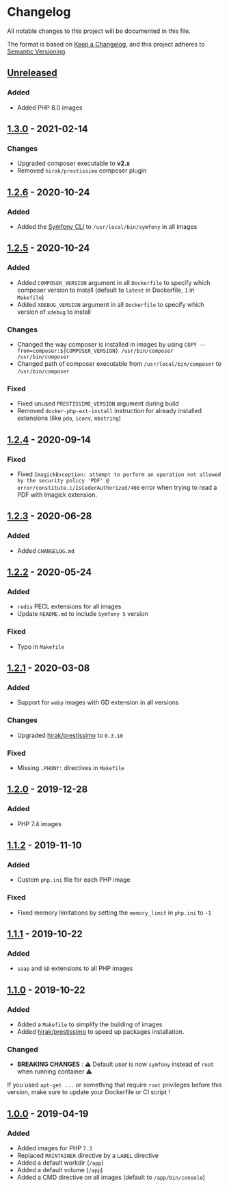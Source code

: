 # Changelog
All notable changes to this project will be documented in this file.

The format is based on [Keep a Changelog](https://keepachangelog.com/en/1.0.0/),
and this project adheres to [Semantic Versioning](https://semver.org/spec/v2.0.0.html).

## [Unreleased]
### Added
- Added PHP 8.0 images

## [1.3.0] - 2021-02-14
### Changes
- Upgraded composer executable to **v2.x**
- Removed `hirak/prestissimo` composer plugin

## [1.2.6] - 2020-10-24
### Added
- Added the [Symfony CLI](https://symfony.com/download) to `/usr/local/bin/symfony` in all images

## [1.2.5] - 2020-10-24
### Added
- Added `COMPOSER_VERSION` argument in all `Dockerfile` to specify which composer version to install (default to `latest` in Dockerfile, `1` in `Makefile`)
- Added `XDEBUG_VERSION` argument in all `Dockerfile` to specify which version of `xdebug` to install

### Changes
- Changed the way composer is installed in images by using `COPY --from=composer:${COMPOSER_VERSION} /usr/bin/composer /usr/bin/composer`
- Changed path of composer executable from `/usr/local/bin/composer` to `/usr/bin/composer`

### Fixed
- Fixed unused `PRESTISSIMO_VERSION` argument during build
- Removed `docker-php-ext-install` instruction for already installed extensions (like `pdo`, `iconv`, `mbstring`)

## [1.2.4] - 2020-09-14
### Fixed
- Fixed `ImagickException: attempt to perform an operation not allowed by the security policy 'PDF' @ error/constitute.c/IsCoderAuthorized/408` error when trying to read a PDF with Imagick extension.

## [1.2.3] - 2020-06-28
### Added
- Added `CHANGELOG.md`

## [1.2.2] - 2020-05-24
### Added
- `redis` PECL extensions for all images
- Update `README.md` to include `Symfony 5` version

### Fixed
- Typo in `Makefile`

## [1.2.1] - 2020-03-08
### Added
- Support for `webp` images with GD extension in all versions

### Changes
- Upgraded [hirak/prestissimo](https://packagist.org/packages/hirak/prestissimo) to `0.3.10`

### Fixed
- Missing `.PHONY:` directives in `Makefile`

## [1.2.0] - 2019-12-28
### Added
- PHP 7.4 images

## [1.1.2] - 2019-11-10
### Added
- Custom `php.ini` file for each PHP image

### Fixed
- Fixed memory limitations by setting the `memory_limit` in `php.ini` to `-1`

## [1.1.1] - 2019-10-22
### Added
- `soap` and `GD` extensions to all PHP images

## [1.1.0] - 2019-10-22
### Added

- Added a `Makefile` to simplify the building of images
- Added [hirak/prestissimo](https://packagist.org/packages/hirak/prestissimo) to speed up packages installation.

### Changed

- **BREAKING CHANGES** : ⚠️ Default user is now `symfony` instead of `root` when running container ⚠️

If you used `apt-get ...` or something that require `root` privileges before this version, make sure to update your Dockerfile or CI script !

## [1.0.0] - 2019-04-19
### Added
- Added images for PHP `7.3`
- Replaced `MAINTAINER` directive by a `LABEL` directive
- Added a default workdir (`/app`)
- Added a default volume (`/app`)
- Added a CMD directive on all images (default to `/app/bin/console`)

[Unreleased]: https://github.com/jsunier/php-symfony-test/compare/v1.3.0...HEAD
[1.3.0]: https://github.com/jsunier/php-symfony-test/compare/v1.2.6...v1.3.0
[1.2.6]: https://github.com/jsunier/php-symfony-test/compare/v1.2.5...v1.2.6
[1.2.5]: https://github.com/jsunier/php-symfony-test/compare/v1.2.4...v1.2.5
[1.2.4]: https://github.com/jsunier/php-symfony-test/compare/v1.2.3...v1.2.4
[1.2.3]: https://github.com/jsunier/php-symfony-test/compare/v1.2.2...v1.2.3
[1.2.2]: https://github.com/jsunier/php-symfony-test/compare/v1.2.1...v1.2.2
[1.2.1]: https://github.com/jsunier/php-symfony-test/compare/v1.2.0...v1.2.1
[1.2.0]: https://github.com/jsunier/php-symfony-test/compare/v1.1.2...v1.2.0
[1.1.2]: https://github.com/jsunier/php-symfony-test/compare/v1.1.1...v1.1.2
[1.1.1]: https://github.com/jsunier/php-symfony-test/compare/v1.1.0...v1.1.1
[1.1.0]: https://github.com/jsunier/php-symfony-test/compare/v1.0.0...v1.1.0
[1.0.0]: https://github.com/jsunier/php-symfony-test/releases/tag/v1.0.0
